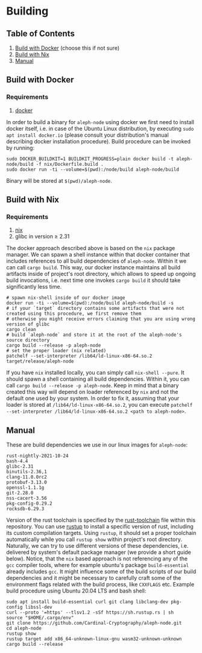 # Building

## Table of Contents
1. [Build with Docker](#Build-with-Docker) (choose this if not sure)
2. [Build with Nix](#Build-with-Nix)
3. [Manual](#Manual)

## Build with Docker

### Requirements
1. [docker][docker]

In order to build a binary for `aleph-node` using docker we first need to install docker itself, i.e. in case of the Ubuntu Linux
distribution, by executing `sudo apt install docker.io` (please consult your distribution's manual describing docker
installation procedure). Build procedure can be invoked by running:
```
sudo DOCKER_BUILDKIT=1 BUILDKIT_PROGRESS=plain docker build -t aleph-node/build -f nix/Dockerfile.build .
sudo docker run -ti --volume=$(pwd):/node/build aleph-node/build
```
Binary will be stored at `$(pwd)/aleph-node`.

## Build with Nix

### Requirements
1. [nix][nix]
2. glibc in version ≥ 2.31

The docker approach described above is based on the `nix` package manager.
We can spawn a shell instance within that docker container that includes references to all build dependencies of `aleph-node`.
Within it we can call `cargo build`.
This way, our docker instance maintains all build artifacts inside of project's root directory, which allows to speed up
ongoing build invocations, i.e. next time one invokes `cargo build` it should take significantly less time.
```
# spawn nix-shell inside of our docker image
docker run -ti --volume=$(pwd):/node/build aleph-node/build -s
# if your `target` directory contains some artifacts that were not created using this procedure, we first remove them
# otherwise you might receive errors claiming that you are using wrong version of glibc
cargo clean
# build `aleph-node` and store it at the root of the aleph-node's source directory
cargo build --release -p aleph-node
# set the proper loader (nix related)
patchelf --set-interpreter /lib64/ld-linux-x86-64.so.2 target/release/aleph-node
```

If you have `nix` installed locally, you can simply call `nix-shell --pure`. It should spawn a shell containing all build
dependencies. Within it, you can call `cargo build --release -p aleph-node`. Keep in mind that a binary created this way will
depend on loader referenced by `nix` and not the default one used by your system. In order to fix it, assuming that your loader
is stored at `/lib64/ld-linux-x86-64.so.2`, you can execute `patchelf --set-interpreter /lib64/ld-linux-x86-64.so.2 <path to
aleph-node>`.

## Manual
These are build dependencies we use in our linux images for `aleph-node`:
```
rust-nightly-2021-10-24
bash-4.4
glibc-2.31
binutils-2.36,1
clang-11.0.0rc2
protobuf-3.13.0
openssl-1.1.1g
git-2.28.0
nss-cacert-3.56
pkg-config-0.29.2
rocksdb-6.29.3
```

Version of the rust toolchain is specified by the [rust-toolchain][rust-toolchain] file within this repository. You can use [rustup][rustup] to install a specific
version of rust, including its custom compilation targets. Using `rustup`, it should set a proper toolchain automatically while
you call `rustup show` within project's root directory. Naturally, we can try to use different versions of these dependencies,
i.e. delivered by system's default package manager (we provide a short guide below). Notice, that the `nix` based approach
is not referencing any of the `gcc` compiler tools, where for example ubuntu's package `build-essential` already includes `gcc`.
It might influence some of the build scripts of our build dependencies and it might be necessary to carefully craft some of
the environment flags related with the build process, like `CXXFLAGS` etc.
Example build procedure using Ubuntu 20.04 LTS and bash shell:
```
sudo apt install build-essential curl git clang libclang-dev pkg-config libssl-dev
curl --proto '=https' --tlsv1.2 -sSf https://sh.rustup.rs | sh
source "$HOME/.cargo/env"
git clone https://github.com/Cardinal-Cryptography/aleph-node.git
cd aleph-node
rustup show
rustup target add x86_64-unknown-linux-gnu wasm32-unknown-unknown
cargo build --release
```

[nix]: https://nixos.org/download.html
[rustup]: https://rustup.rs/
[docker]: https://docs.docker.com/engine/install/ubuntu/
[rust-toolchain]: ./rust-toolchain
